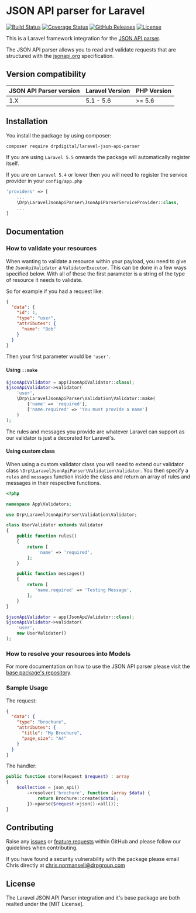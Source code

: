 # JSON API parser for Laravel

[![Build Status](https://travis-ci.org/drpdigital/laravel-json-api-parser.svg?branch=master)](https://travis-ci.org/drpdigital/laravel-json-api-parser)
[![Coverage Status](https://coveralls.io/repos/github/drpdigital/laravel-json-api-parser/badge.svg)](https://coveralls.io/github/drpdigital/laravel-json-api-parser)
[![GitHub Releases](https://img.shields.io/github/release/drpdigital/laravel-json-api-parser.svg)](https://github.com/drpdigital/laravel-json-api-parser)
[![License](https://img.shields.io/badge/license-MIT-brightgreen.svg)](https://github.com/drpdigital/laravel-json-api-parser/blob/master/LICENSE)

This is a Laravel framework integration for the [JSON API parser](https://github.com/drpdigital/json-api-parser).

The JSON API parser allows you to read and validate requests that are structured with the [jsonapi.org](https://jsonapi.org) specification.

## Version compatibility
| JSON API Parser version | Laravel Version  | PHP Version |
| ----------------------- | -----------------| ----------- |
| 1.X                     | 5.1 - 5.6        | >= 5.6      |

## Installation

You install the package by using composer:

```bash
composer require drpdigital/laravel-json-api-parser
```

If you are using `Laravel 5.5` onwards the package will automatically register itself.

If you are on `Laravel 5.4` or lower then you will need to register the service provider in your `config/app.php`
```php
'providers' => [
    ...
    \Drp\LaravelJsonApiParser\JsonApiParserServiceProvider::class,
    ...
]
```

## Documentation

### How to validate your resources
When wanting to validate a resource within your payload, you need to give the `JsonApiValidator` a `ValidatorExecutor`.
This can be done in a few ways specified below. With all of these the first parameter is a string of the type of resource it needs to validate.

So for example if you had a request like:

```json
{
  "data": {
    "id": 1,
    "type": "user",
    "attributes": {
      "name": "Bob"
    }
  }
}
```

Then your first parameter would be `'user'`.

#### Using `::make`

```php
$jsonApiValidator = app(JsonApiValidator::class);
$jsonApiValidator->validator(
    'user',
    \Drp\LaravelJsonApiParser\Validation\Validator::make(
        ['name' => 'required'],
        ['name.required' => 'You must provide a name']
    )
);
```

The rules and messages you provide are whatever Laravel can support as our validator is just a decorated for Laravel's.

#### Using custom class
When using a custom validator class you will need to extend our validator class `\Drp\LaravelJsonApiParser\Validation\Validator`.
You then specify a `rules` and `messages` function inside the class and return an array of rules and messages in their respective functions.

```php
<?php

namespace App\Validators;

use Drp\LaravelJsonApiParser\Validation\Validator;

class UserValidator extends Validator
{
    public function rules()
    {
        return [
            'name' => 'required',
        ];
    }

    public function messages()
    {
        return [
           'name.required' => 'Testing Message',
        ];
    }
}
```

```php
$jsonApiValidator = app(JsonApiValidator::class);
$jsonApiValidator->validator(
    'user',
    new UserValidator()
);
```

### How to resolve your resources into Models

For more documentation on how to use the JSON API parser please visit the [base package's repository](https://github.com/drpdigital/json-api-parser).

### Sample Usage

The request:

```json
{
  "data": {
    "type": "brochure",
    "attributes": {
      "title": "My Brochure",
      "page_size": "A4"
    }
  }
}
```

The handler:

```php
public function store(Request $request) : array
{
    $collection = json_api()
        ->resolver('brochure', function (array $data) {
            return Brochure::create($data);
        })->parse($request->json()->all());
}
```

## Contributing
Raise any [issues](https://github.com/drpdigital/laravel-json-api-parser/issues) or [feature requests](https://github.com/drpdigital/laravel-json-api-parser/pulls) within GitHub and please follow our guidelines when contributing.

If you have found a security vulnerability with the package please email Chris directly at [chris.normansell@drpgroup.com](mailto:chris.normansell@drpgroup.com)

## License
The Laravel JSON API Parser integration and it's base package are both realted under the [MIT License].
